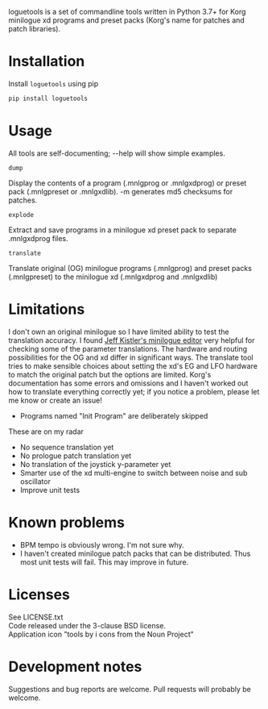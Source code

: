 loguetools is a set of commandline tools written in Python 3.7+ for Korg minilogue xd programs and preset packs (Korg's name for patches and patch libraries).

# Installation
Install `loguetools` using pip

```bash
pip install loguetools
```

# Usage

All tools are self-documenting; --help will show simple examples.

`dump`

Display the contents of a program (.mnlgprog or .mnlgxdprog) or preset pack (.mnlgpreset or .mnlgxdlib). -m generates md5 checksums for patches.

`explode`

Extract and save programs in a minilogue xd preset pack to separate .mnlgxdprog files.

`translate`

Translate original (OG) minilogue programs (.mnlgprog) and preset packs (.mnlgpreset) to the minilogue xd (.mnlgxdprog and .mnlgxdlib)

# Limitations

I don't own an original minilogue so I have limited ability to test the translation accuracy. I found [Jeff Kistler's minilogue editor](https://github.com/jeffkistler/minilogue-editor) very helpful for checking some of the parameter translations. The hardware and routing possibilities for the OG and xd differ in significant ways. The translate tool tries to make sensible choices about setting the xd's EG and LFO hardware to match the original patch but the options are limited. Korg's documentation has some errors and omissions and I haven't worked out how to translate everything correctly yet; if you notice a problem, please let me know or create an issue!

* Programs named "Init Program" are deliberately skipped

These are on my radar
* No sequence translation yet
* No prologue patch translation yet
* No translation of the joystick y-parameter yet
* Smarter use of the xd multi-engine to switch between noise and sub oscillator
* Improve unit tests

# Known problems
* BPM tempo is obviously wrong. I'm not sure why.
* I haven't created minilogue patch packs that can be distributed. Thus most unit tests will fail. This may improve in future.

# Licenses
See LICENSE.txt  
Code released under the 3-clause BSD license.  
Application icon "tools by i cons from the Noun Project"

# Development notes
Suggestions and bug reports are welcome. Pull requests will probably be welcome.